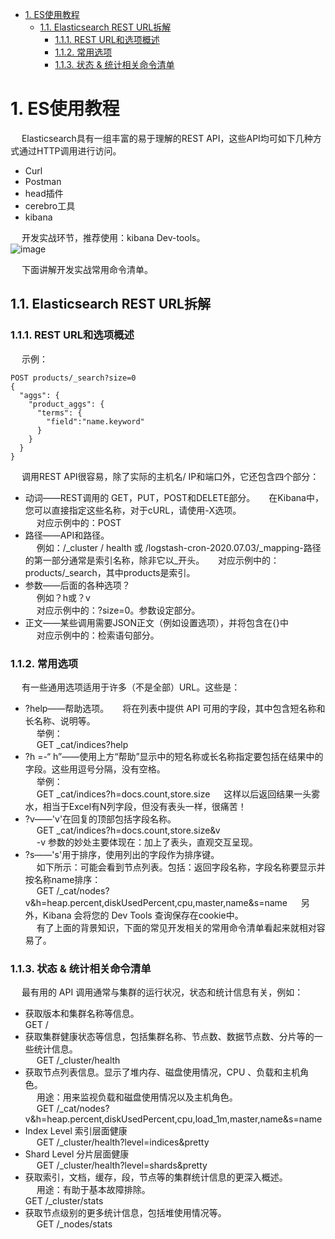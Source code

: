 

<!-- TOC -->

- [1. ES使用教程](#1-es使用教程)
    - [1.1. Elasticsearch REST URL拆解](#11-elasticsearch-rest-url拆解)
        - [1.1.1. REST URL和选项概述](#111-rest-url和选项概述)
        - [1.1.2. 常用选项](#112-常用选项)
        - [1.1.3. 状态 & 统计相关命令清单](#113-状态--统计相关命令清单)

<!-- /TOC -->

# 1. ES使用教程  
<!-- 
干货 | Elasticsearch 开发实战常用命令清单 
https://mp.weixin.qq.com/s/5vdAd8_x056HGYvRjsdzcQ
-->
&emsp; Elasticsearch具有一组丰富的易于理解的REST API，这些API均可如下几种方式通过HTTP调用进行访问。  

* Curl
* Postman
* head插件
* cerebro工具
* kibana  

&emsp; 开发实战环节，推荐使用：kibana Dev-tools。  
![image](https://gitee.com/wt1814/pic-host/raw/master/images/ES/es-22.png)  

&emsp; 下面讲解开发实战常用命令清单。  

## 1.1. Elasticsearch REST URL拆解   
### 1.1.1. REST URL和选项概述  
&emsp; 示例：  

```text
POST products/_search?size=0
{
  "aggs": {
    "product_aggs": {
      "terms": {
        "field":"name.keyword"
      }
    }
  }
}
```

&emsp; 调用REST API很容易，除了实际的主机名/ IP和端口外，它还包含四个部分：  

* 动词——REST调用的 GET，PUT，POST和DELETE部分。
&emsp; 在Kibana中，您可以直接指定这些名称，对于cURL，请使用-X选项。  
&emsp; 对应示例中的：POST  
* 路径——API和路径。  
&emsp; 例如：/_cluster / health 或 /logstash-cron-2020.07.03/_mapping-路径的第一部分通常是索引名称，除非它以_开头。 
&emsp; 对应示例中的：products/_search，其中products是索引。  
* 参数——后面的各种选项？  
&emsp; 例如？h或？v    
&emsp; 对应示例中的：?size=0。参数设定部分。  
* 正文——某些调用需要JSON正文（例如设置选项），并将包含在{}中  
&emsp; 对应示例中的：检索语句部分。  

### 1.1.2. 常用选项  
&emsp; 有一些通用选项适用于许多（不是全部）URL。这些是：  

* ?help——帮助选项。
&emsp; 将在列表中提供 API 可用的字段，其中包含短名称和长名称、说明等。  
&emsp; 举例：  
&emsp; GET _cat/indices?help  
* ?h =-“ h”——使用上方“帮助”显示中的短名称或长名称指定要包括在结果中的字段。这些用逗号分隔，没有空格。  
&emsp; 举例：  
&emsp; GET _cat/indices?h=docs.count,store.size 
&emsp; 这样以后返回结果一头雾水，相当于Excel有N列字段，但没有表头一样，很痛苦！  
* ?v——'v'在回复的顶部包括字段名称。  
&emsp; GET _cat/indices?h=docs.count,store.size&v  
&emsp; -v 参数的妙处主要体现在：加上了表头，直观交互呈现。  
* ?s——'s'用于排序，使用列出的字段作为排序键。  
&emsp; 如下所示：可能会看到节点列表。包括：返回字段名称，字段名称要显示并按名称name排序：  
&emsp; GET /_cat/nodes?v&h=heap.percent,diskUsedPercent,cpu,master,name&s=name
&emsp; 另外，Kibana 会将您的 Dev Tools 查询保存在cookie中。  
&emsp; 有了上面的背景知识，下面的常见开发相关的常用命令清单看起来就相对容易了。  

### 1.1.3. 状态 & 统计相关命令清单  
&emsp; 最有用的 API 调用通常与集群的运行状况，状态和统计信息有关，例如：  

* 获取版本和集群名称等信息。  
GET /   
* 获取集群健康状态等信息，包括集群名称、节点数、数据节点数、分片等的一些统计信息。  
&emsp; GET /_cluster/health  
* 获取节点列表信息。显示了堆内存、磁盘使用情况，CPU 、负载和主机角色。  
&emsp; 用途：用来监视负载和磁盘使用情况以及主机角色。  
&emsp; GET /_cat/nodes?v&h=heap.percent,diskUsedPercent,cpu,load_1m,master,name&s=name  
* Index Level 索引层面健康  
&emsp; GET /_cluster/health?level=indices&pretty  
* Shard Level 分片层面健康  
&emsp; GET /_cluster/health?level=shards&pretty  
* 获取索引，文档，缓存，段，节点等的集群统计信息的更深入概述。  
&emsp; 用途：有助于基本故障排除。  
GET /_cluster/stats   
* 获取节点级别的更多统计信息，包括堆使用情况等。  
&emsp; GET /_nodes/stats   
